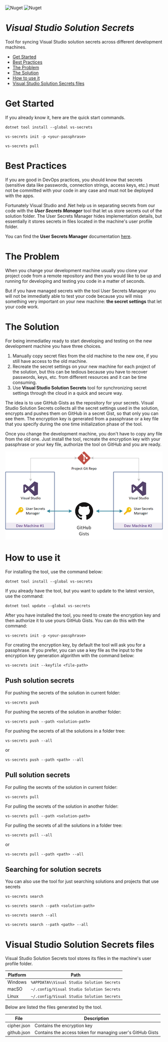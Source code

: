 ![Nuget](https://img.shields.io/nuget/dt/vs-secrets) ![Nuget](https://img.shields.io/nuget/v/vs-secrets)

# ***Visual Studio Solution Secrets***

Tool for syncing Visual Studio solution secrets across different development machines.

* [Get Started](#get-started)
* [Best Practices](#best-practices)
* [The Problem](#the-problem)
* [The Solution](#the-solution)
* [How to use it](#how-to-use-it)
* [Visual Studio Solution Secrets files](#visual-studio-solution-secrets-files)

# Get Started

If you already know it, here are the quick start commands.

```
dotnet tool install --global vs-secrets
```
```
vs-secrets init -p <your-passphrase>
```
```
vs-secrets pull
```

# Best Practices

If you are good in DevOps practices, you should know that secrets (sensitive data like passwords, connection strings, access keys, etc.) must not be committed with your code in any case and must not be deployed with the apps.

Fortunately Visual Studio and .Net help us in separating secrets from our code with the ***User Secrets Manager*** tool that let us store secrets out of the solution folder. The User Secrets Manager hides implementation details, but essentially it stores secrets in files located in the machine's user profile folder.

You can find the **User Secrets Manager** documentation [here](https://docs.microsoft.com/en-us/aspnet/core/security/app-secrets?view=aspnetcore-6.0&tabs=windows#secret-manager).

# The Problem

When you change your development machine usually you clone your project code from a remote repository and then you would like to be up and running for developing and testing you code in a matter of seconds.

But if you have managed secrets with the tool User Secrets Manager you will not be immediatly able to test your code because you will miss something very important on your new machine: **the secret settings** that let your code work.

# The Solution

For being immediatley ready to start developing and testing on the new development machine you have three choices.

1) Manually copy secret files from the old machine to the new one, if you still have access to the old machine.
2) Recreate the secret settings on your new machine for each project of the solution, but this can be tedious because you have to recover passwords, keys, etc. from different resources and it can be time consuming.
3) Use **Visual Studio Solution Secrets** tool for synchronizing secret settings through the cloud in a quick and secure way.

The idea is to use GitHub Gists as the repository for your secrets. Visual Studio Solution Secrets collects all the secret settings used in the solution, encrypts and pushes them on GitHub in a secret Gist, so that only you can see them. The encryption key is generated from a passphrase or a key file that you specify during the one time initialization phase of the tool.

Once you change the development machine, you don't have to copy any file from the old one. Just install the tool, recreate the encryption key with your passphrase or your key file, authorize the tool on GitHub and you are ready.

![Concept](https://raw.githubusercontent.com/ernstc/VisualStudioSolutionSecrets/main/Concept.png)

# How to use it

For installing the tool, use the command below:

```
dotnet tool install --global vs-secrets
```

If you already have the tool, but you want to update to the latest version, use the command:

```
dotnet tool update --global vs-secrets
```

After you have installed the tool, you need to create the encryption key and then authorize it to use yours GitHub Gists. 
You can do this with the command:
```
vs-secrets init -p <your-passphrase>
```
For creating the encryption key, by default the tool will ask you for a passphrase. If you prefer, you can use a key file as the input to the encryption key generation algorithm with the command below:
```
vs-secrets init --keyfile <file-path>
```

## Push solution secrets

For pushing the secrets of the solution in current folder:
```
vs-secrets push
```
For pushing the secrets of the solution in another folder:
```
vs-secrets push --path <solution-path>
```
For pushing the secrets of all the solutions in a folder tree:
```
vs-secrets push --all
```
or
```
vs-secrets push --path <path> --all
```

## Pull solution secrets

For pulling the secrets of the solution in current folder:
```
vs-secrets pull
```
For pulling the secrets of the solution in another folder:
```
vs-secrets pull --path <solution-path>
```
For pulling the secrets of all the solutions in a folder tree:
```
vs-secrets pull --all
```
or
```
vs-secrets pull --path <path> --all
```

## Searching for solution secrets

You can also use the tool for just searching solutions and projects that use secrets
```
vs-secrets search
```
```
vs-secrets search --path <solution-path>
```
```
vs-secrets search --all
```
```
vs-secrets search --path <path> --all
```

# Visual Studio Solution Secrets files

Visual Studio Solution Secrets tool stores its files in the machine's user profile folder.

| Platform | Path |
|----------|------|
| Windows | `%APPDATA%\Visual Studio Solution Secrets` |
| macSO | `~/.config/Visual Studio Solution Secrets` |
| Linux | `~/.config/Visual Studio Solution Secrets` |

Below are listed the files generated by the tool.

| File | Description |
|------|-------------|
| cipher.json | Contains the encryption key |
| github.json | Contains the access token for managing user's GitHub Gists |

